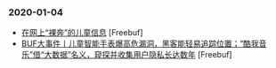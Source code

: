 ### 2020-01-04

* [在网上“裸奔”的儿童信息](https://www.freebuf.com/articles/neopoints/223410.html) [Freebuf]
* [BUF大事件丨儿童智能手表爆高危漏洞，黑客能轻易追踪位置；“酷我音乐”借“大数据”名义，窥探并收集用户隐私长达数年](https://www.freebuf.com/news/224456.html) [Freebuf]
